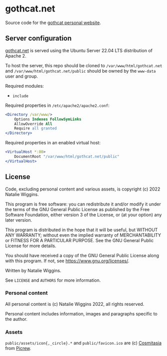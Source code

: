 # gothcat.net

Source code for the [gothcat personal website](http://gothcat.net).

## Server configuration

[gothcat.net](http://gothcat.net) is served using the Ubuntu Server 22.04 LTS
distribution of Apache 2.

To host the server, this repo should be cloned to `/var/www/html/gothcat.net`
and `/var/www/html/gothcat.net/public` should be owned by the `www-data` user
and group.

Required modules:
- `include`

Required properties in `/etc/apache2/apache2.conf`:
```Apache
<Directory /var/www/>
	Options Indexes FollowSymLinks
	AllowOverride All
	Require all granted
</Directory>
```

Required properties in an enabled virtual host:
```Apache
<VirtualHost *:80>
	DocumentRoot "/var/www/html/gothcat.net/public"
</VirtualHost>
```

## License

Code, excluding personal content and various assets, is copyright (c) 2022
Natalie Wiggins.

This program is free software: you can redistribute it and/or modify
it under the terms of the GNU General Public License as published by
the Free Software Foundation, either version 3 of the License, or
(at your option) any later version.

This program is distributed in the hope that it will be useful,
but WITHOUT ANY WARRANTY; without even the implied warranty of
MERCHANTABILITY or FITNESS FOR A PARTICULAR PURPOSE. See the
GNU General Public License for more details.

You should have received a copy of the GNU General Public License
along with this program. If not, see <https://www.gnu.org/licenses/>.

Written by Natalie Wiggins.

See `LICENSE` and `AUTHORS` for more information.

### Personal content

All personal content is (c) Natalie Wiggins 2022, all rights reserved.

Personal content includes information, images and paragraphs specific to the
author.

### Assets

`public/assets/icon{,_circle}.*` and `public/favicon.ico` are (c) [Cosmitasia](https://twitter.com/cosmitasia)
from [Picrew](https://picrew.me/).
